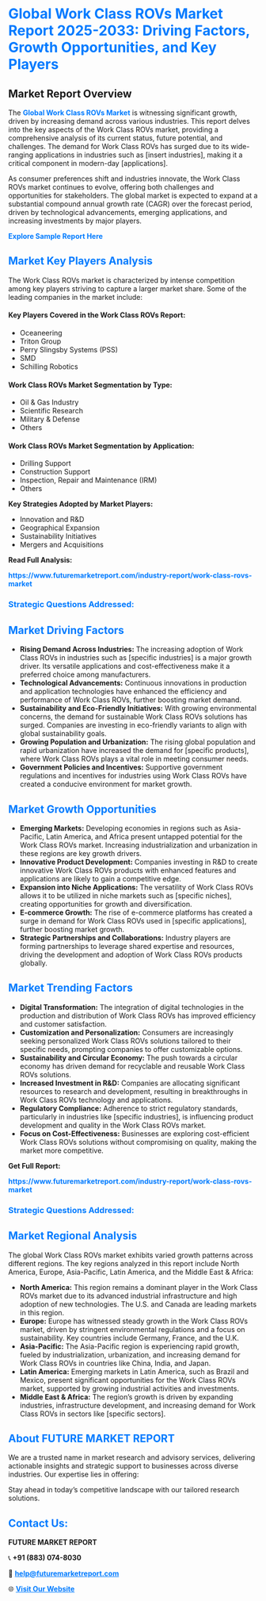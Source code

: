 <h1 style="color: #007BFF;">Global Work Class ROVs Market Report 2025-2033: Driving Factors, Growth Opportunities, and Key Players</h1>

<section id="overview">
<h2>Market Report Overview</h2>
<p>The <a href="https://www.futuremarketreport.com/industry-report/work-class-rovs-market" style="color: #007BFF; text-decoration: none;"><strong>Global Work Class ROVs Market</strong></a> is witnessing significant growth, driven by increasing demand across various industries. This report delves into the key aspects of the Work Class ROVs market, providing a comprehensive analysis of its current status, future potential, and challenges. The demand for Work Class ROVs has surged due to its wide-ranging applications in industries such as [insert industries], making it a critical component in modern-day [applications].</p>
<p>As consumer preferences shift and industries innovate, the Work Class ROVs market continues to evolve, offering both challenges and opportunities for stakeholders. The global market is expected to expand at a substantial compound annual growth rate (CAGR) over the forecast period, driven by technological advancements, emerging applications, and increasing investments by major players.</p>
</section>

<section id="overview">
<p><a href="https://www.futuremarketreport.com/request-sample/reportId=54704" style="color: #007BFF; text-decoration: none;"><strong>Explore Sample Report Here</strong></a></p>
</section>

<section id="key-players">
<h2 style="color: #007BFF;">Market Key Players Analysis</h2>
<p>The Work Class ROVs market is characterized by intense competition among key players striving to capture a larger market share. Some of the leading companies in the market include:</p>
<h4>Key Players Covered in the Work Class ROVs Report:</h4>
<ul><li>Oceaneering</li><li>Triton Group</li><li>Perry Slingsby Systems (PSS)</li><li>SMD</li><li>Schilling Robotics</li></ul>
<h4>Work Class ROVs Market Segmentation by Type:</h4>
<ul><li>Oil &amp; Gas Industry</li><li>Scientific Research</li><li>Military &amp; Defense</li><li>Others</li></ul>

<h4>Work Class ROVs Market Segmentation by Application:</h4>
<ul><li>Drilling Support</li><li>Construction Support</li><li>Inspection, Repair and Maintenance (IRM)</li><li>Others</li></ul>
<p><strong>Key Strategies Adopted by Market Players:</strong></p>
<ul>
<li>Innovation and R&D</li>
<li>Geographical Expansion</li>
<li>Sustainability Initiatives</li>
<li>Mergers and Acquisitions</li>
</ul>
</section>

<section>
<p><strong>Read Full Analysis: </strong></p><a href="https://www.futuremarketreport.com/industry-report/work-class-rovs-market" style="color: #007BFF; text-decoration: none;"><strong>https://www.futuremarketreport.com/industry-report/work-class-rovs-market</strong></a>
<h3 style="color: #007BFF;">Strategic Questions Addressed:</h3>
</section>

<section id="driving-factors">
<h2 style="color: #007BFF;">Market Driving Factors</h2>
<ul>
<li><strong>Rising Demand Across Industries:</strong> The increasing adoption of Work Class ROVs in industries such as [specific industries] is a major growth driver. Its versatile applications and cost-effectiveness make it a preferred choice among manufacturers.</li>
<li><strong>Technological Advancements:</strong> Continuous innovations in production and application technologies have enhanced the efficiency and performance of Work Class ROVs, further boosting market demand.</li>
<li><strong>Sustainability and Eco-Friendly Initiatives:</strong> With growing environmental concerns, the demand for sustainable Work Class ROVs solutions has surged. Companies are investing in eco-friendly variants to align with global sustainability goals.</li>
<li><strong>Growing Population and Urbanization:</strong> The rising global population and rapid urbanization have increased the demand for [specific products], where Work Class ROVs plays a vital role in meeting consumer needs.</li>
<li><strong>Government Policies and Incentives:</strong> Supportive government regulations and incentives for industries using Work Class ROVs have created a conducive environment for market growth.</li>
</ul>
</section>

<section id="growth-opportunities">
<h2 style="color: #007BFF;">Market Growth Opportunities</h2>
<ul>
<li><strong>Emerging Markets:</strong> Developing economies in regions such as Asia-Pacific, Latin America, and Africa present untapped potential for the Work Class ROVs market. Increasing industrialization and urbanization in these regions are key growth drivers.</li>
<li><strong>Innovative Product Development:</strong> Companies investing in R&D to create innovative Work Class ROVs products with enhanced features and applications are likely to gain a competitive edge.</li>
<li><strong>Expansion into Niche Applications:</strong> The versatility of Work Class ROVs allows it to be utilized in niche markets such as [specific niches], creating opportunities for growth and diversification.</li>
<li><strong>E-commerce Growth:</strong> The rise of e-commerce platforms has created a surge in demand for Work Class ROVs used in [specific applications], further boosting market growth.</li>
<li><strong>Strategic Partnerships and Collaborations:</strong> Industry players are forming partnerships to leverage shared expertise and resources, driving the development and adoption of Work Class ROVs products globally.</li>
</ul>
</section>

<section id="trending-factors">
<h2 style="color: #007BFF;">Market Trending Factors</h2>
<ul>
<li><strong>Digital Transformation:</strong> The integration of digital technologies in the production and distribution of Work Class ROVs has improved efficiency and customer satisfaction.</li>
<li><strong>Customization and Personalization:</strong> Consumers are increasingly seeking personalized Work Class ROVs solutions tailored to their specific needs, prompting companies to offer customizable options.</li>
<li><strong>Sustainability and Circular Economy:</strong> The push towards a circular economy has driven demand for recyclable and reusable Work Class ROVs solutions.</li>
<li><strong>Increased Investment in R&D:</strong> Companies are allocating significant resources to research and development, resulting in breakthroughs in Work Class ROVs technology and applications.</li>
<li><strong>Regulatory Compliance:</strong> Adherence to strict regulatory standards, particularly in industries like [specific industries], is influencing product development and quality in the Work Class ROVs market.</li>
<li><strong>Focus on Cost-Effectiveness:</strong> Businesses are exploring cost-efficient Work Class ROVs solutions without compromising on quality, making the market more competitive.</li>
</ul>
</section>

<section>
<p><strong>Get Full Report: </strong></p><a href="https://www.futuremarketreport.com/industry-report/work-class-rovs-market" style="color: #007BFF; text-decoration: none;"><strong>https://www.futuremarketreport.com/industry-report/work-class-rovs-market</strong></a>
<h3 style="color: #007BFF;">Strategic Questions Addressed:</h3>
</section>


<section id="regional-analysis">
<h2 style="color: #007BFF;">Market Regional Analysis</h2>
<p>The global Work Class ROVs market exhibits varied growth patterns across different regions. The key regions analyzed in this report include North America, Europe, Asia-Pacific, Latin America, and the Middle East & Africa:</p>
<ul>
<li><strong>North America:</strong> This region remains a dominant player in the Work Class ROVs market due to its advanced industrial infrastructure and high adoption of new technologies. The U.S. and Canada are leading markets in this region.</li>
<li><strong>Europe:</strong> Europe has witnessed steady growth in the Work Class ROVs market, driven by stringent environmental regulations and a focus on sustainability. Key countries include Germany, France, and the U.K.</li>
<li><strong>Asia-Pacific:</strong> The Asia-Pacific region is experiencing rapid growth, fueled by industrialization, urbanization, and increasing demand for Work Class ROVs in countries like China, India, and Japan.</li>
<li><strong>Latin America:</strong> Emerging markets in Latin America, such as Brazil and Mexico, present significant opportunities for the Work Class ROVs market, supported by growing industrial activities and investments.</li>
<li><strong>Middle East & Africa:</strong> The region’s growth is driven by expanding industries, infrastructure development, and increasing demand for Work Class ROVs in sectors like [specific sectors].</li>
</ul>
</section>

<footer>
<h2 style="color: #007BFF;">About FUTURE MARKET REPORT</h2>
<p>We are a trusted name in market research and advisory services, delivering actionable insights and strategic support to businesses across diverse industries. Our expertise lies in offering:</p>

<p>Stay ahead in today’s competitive landscape with our tailored research solutions.</p>

<h2 style="color: #007BFF;">Contact Us:</h2>
<p><strong>FUTURE MARKET REPORT</strong></p>
<p>📞 <strong>+91 (883) 074-8030</strong></p>
<p>📧 <strong><a href="mailto:help@futuremarketreport.com" style="color: #007BFF;">help@futuremarketreport.com</a></strong></p>
<p>🌐 <strong><a href="https://www.futuremarketreport.com/" style="color: #007BFF;">Visit Our Website</a></strong></p>
</footer>